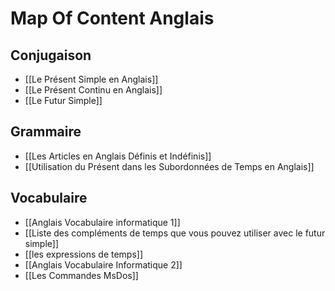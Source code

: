 
# Map Of Content Anglais
## Conjugaison
- [[Le Présent Simple en Anglais]]
- [[Le Présent Continu en Anglais]]
- [[Le Futur Simple]]

## Grammaire
- [[Les Articles en Anglais Définis et Indéfinis]]
- [[Utilisation du Présent dans les Subordonnées de Temps en Anglais]]

## Vocabulaire
- [[Anglais Vocabulaire informatique 1]]
- [[Liste des compléments de temps que vous pouvez utiliser avec le futur simple]]
- [[les expressions de temps]]
- [[Anglais Vocabulaire Informatique 2]]
- [[Les Commandes MsDos]]